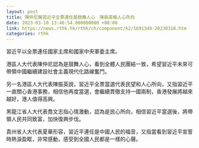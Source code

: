 ```yaml
---
layout: post
title: 陳仲尼稱習近平全票連任是鼓舞人心　陳振英稱人心所向
date: 2023-03-10 13:46:54.000000000 +08:00
link: https://news.rthk.hk/rthk/ch/component/k2/1691349-20230310.htm
categories: rthk
---
```


習近平以全票連任國家主席和國家中央軍委主席。

港區人大代表陳仲尼認為是鼓舞人心，看到全體人民團結一致，希望習近平未來可帶領中國繼續建設社會主義現代化路線奮鬥。

另一名港區人大代表陳振英說，習近平全票當選代表民望和人心所向，又指習近平一直關心香港事務，相信他再度當選，會繼續貫徹支持一國兩制，香港發展將越來越好，港人值得高興。

黑龍江省人大代表喬文志指心情激動，認為是民心所向，相信習近平當選後，將帶領人民共同致富，加快復興步伐。

貴州省人大代表夏華形容，習近平連任是中國人民的福音，又指當看到習近平宣誓時熱淚盈眶，非常感動，感受到全國人民都是一樣的心聲。
